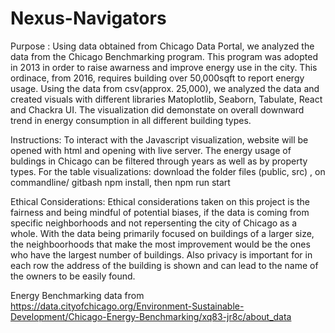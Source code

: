 # Nexus-Navigators

Purpose : Using data obtained from Chicago Data Portal, we analyzed the data from the Chicago Benchmarking program. This program was adopted in 2013 in order to raise awarness and improve energy use in the city. This ordinace, from 2016, requires building over 50,000sqft to report energy usage. Using the data from csv(approx. 25,000), we analyzed the data and created visuals with different libraries Matoplotlib, Seaborn, Tabulate, React and Chackra UI. The visualization did demonstate on overall downward trend in energy consumption in all different building types.

Instructions: To interact with the Javascript visualization, website will be opened with html and opening with live server. The energy usage of buldings in Chicago can be filtered through years as well as by property types. For the table visualizations: download the folder files (public, src) , on commandline/ gitbash npm install, then npm run start

Ethical Considerations: Ethical considerations taken on this project is the fairness and being mindful of potential biases, if the data is coming from specific neighborhoods and not repersenting the city of Chicago as a whole. With the data being primarily focused on buildings of a larger size, the neighboorhoods that make the most improvement would be the ones who have the largest number of buildings. Also privacy is important for in each row the address of the building is shown and can lead to the name of the owners to be easily found.


Energy Benchmarking data from
https://data.cityofchicago.org/Environment-Sustainable-Development/Chicago-Energy-Benchmarking/xq83-jr8c/about_data

